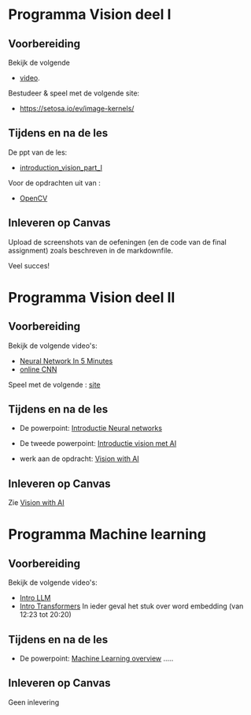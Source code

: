 # Programma Vision deel I

## Voorbereiding
Bekijk de volgende
- [video](https://www.youtube.com/watch?v=dvh1tvb3WGU).  

Bestudeer & speel met de volgende site:  
- https://setosa.io/ev/image-kernels/

## Tijdens en na de les

De ppt van de les:
-  [introduction_vision_part_I](./files/Introduction_vision_part_I.pptx)

Voor de opdrachten uit van :
-  [OpenCV](./OpenCV.md)

## Inleveren op Canvas

Upload de screenshots van de oefeningen (en de code van de final assignment) zoals beschreven in de markdownfile. 

Veel succes!

# Programma Vision deel II

## Voorbereiding
Bekijk de volgende video's:  
- [Neural Network In 5 Minutes](https://youtu.be/bfmFfD2RIcg?si=_PIV4FIMy-iNXb0s)
- [online CNN](https://www.youtube.com/watch?v=ae0futmdkOI)

Speel met de volgende : [site](https://adamharley.com/nn_vis/cnn/3d.html)


## Tijdens en na de les

- De powerpoint: [Introductie Neural networks](./files/Neural_Networks_introduction.pptx)
- De tweede powerpoint: [Introductie vision met AI](./files/Introduction_vision_part_II.pptx)

- werk aan de opdracht: [Vision with AI](./Vision_with_ai.md)

## Inleveren op Canvas
Zie [Vision with AI](./Vision_with_ai.md)


# Programma Machine learning

## Voorbereiding
Bekijk de volgende video's:
- [Intro LLM](https://youtu.be/LPZh9BOjkQs?si=2c7dNNPAyRwIYZT1)
- [Intro Transformers](https://youtu.be/wjZofJX0v4M?si=8_1Kv3WDJ6CiFe6d)  In ieder geval het stuk over word embedding (van 12:23 tot 20:20)  

## Tijdens en na de les

- De powerpoint: [Machine Learning overview](./files/Machine_learning_overview.pptx)
.....


## Inleveren op Canvas
Geen inlevering
